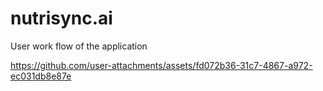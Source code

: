 # nutrisync.ai
User work flow of the application

https://github.com/user-attachments/assets/fd072b36-31c7-4867-a972-ec031db8e87e

